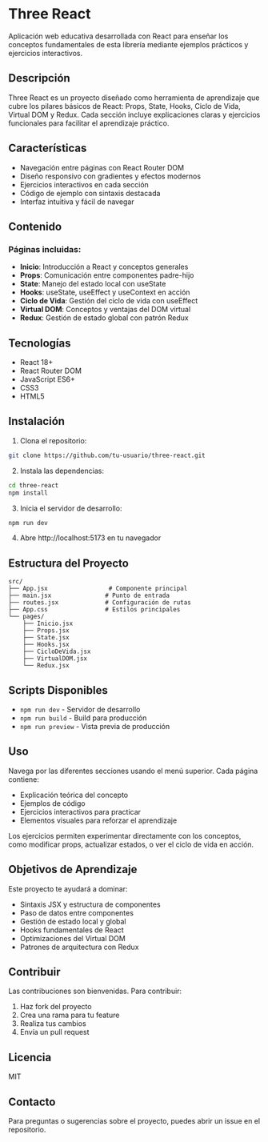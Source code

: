 # Three React

Aplicación web educativa desarrollada con React para enseñar los conceptos fundamentales de esta librería mediante ejemplos prácticos y ejercicios interactivos.

## Descripción

Three React es un proyecto diseñado como herramienta de aprendizaje que cubre los pilares básicos de React: Props, State, Hooks, Ciclo de Vida, Virtual DOM y Redux. Cada sección incluye explicaciones claras y ejercicios funcionales para facilitar el aprendizaje práctico.

## Características

- Navegación entre páginas con React Router DOM
- Diseño responsivo con gradientes y efectos modernos
- Ejercicios interactivos en cada sección
- Código de ejemplo con sintaxis destacada
- Interfaz intuitiva y fácil de navegar

## Contenido

### Páginas incluidas:
- **Inicio**: Introducción a React y conceptos generales
- **Props**: Comunicación entre componentes padre-hijo
- **State**: Manejo del estado local con useState
- **Hooks**: useState, useEffect y useContext en acción
- **Ciclo de Vida**: Gestión del ciclo de vida con useEffect
- **Virtual DOM**: Conceptos y ventajas del DOM virtual
- **Redux**: Gestión de estado global con patrón Redux

## Tecnologías

- React 18+
- React Router DOM
- JavaScript ES6+
- CSS3
- HTML5

## Instalación

1. Clona el repositorio:
```bash
git clone https://github.com/tu-usuario/three-react.git
```

2. Instala las dependencias:
```bash
cd three-react
npm install
```

3. Inicia el servidor de desarrollo:
```bash
npm run dev
```

4. Abre http://localhost:5173 en tu navegador

## Estructura del Proyecto

```
src/
├── App.jsx                 # Componente principal
├── main.jsx               # Punto de entrada
├── routes.jsx             # Configuración de rutas
├── App.css                # Estilos principales
└── pages/
    ├── Inicio.jsx
    ├── Props.jsx
    ├── State.jsx
    ├── Hooks.jsx
    ├── CicloDeVida.jsx
    ├── VirtualDOM.jsx
    └── Redux.jsx
```

## Scripts Disponibles

- `npm run dev` - Servidor de desarrollo
- `npm run build` - Build para producción
- `npm run preview` - Vista previa de producción

## Uso

Navega por las diferentes secciones usando el menú superior. Cada página contiene:

- Explicación teórica del concepto
- Ejemplos de código
- Ejercicios interactivos para practicar
- Elementos visuales para reforzar el aprendizaje

Los ejercicios permiten experimentar directamente con los conceptos, como modificar props, actualizar estados, o ver el ciclo de vida en acción.

## Objetivos de Aprendizaje

Este proyecto te ayudará a dominar:

- Sintaxis JSX y estructura de componentes
- Paso de datos entre componentes
- Gestión de estado local y global
- Hooks fundamentales de React
- Optimizaciones del Virtual DOM
- Patrones de arquitectura con Redux

## Contribuir

Las contribuciones son bienvenidas. Para contribuir:

1. Haz fork del proyecto
2. Crea una rama para tu feature
3. Realiza tus cambios
4. Envía un pull request

## Licencia

MIT

## Contacto

Para preguntas o sugerencias sobre el proyecto, puedes abrir un issue en el repositorio.
